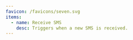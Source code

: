 ```yaml
---
favicon: /favicons/seven.svg
items:
  - name: Receive SMS
    desc: Triggers when a new SMS is received.
---
```


<script setup>
  import CustomListing from '../../components/CustomListing.vue'
</script>

<CustomListing />
